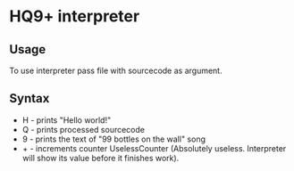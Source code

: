 # HQ9+ interpreter
## Usage 
To use interpreter pass file with sourcecode as argument.
## Syntax
 * H - prints "Hello world!"
 * Q - prints processed sourcecode
 * 9 - prints the text of "99 bottles on the wall" song
 * \+ - increments counter UselessCounter (Absolutely useless. Interpreter will show its value before it finishes work).